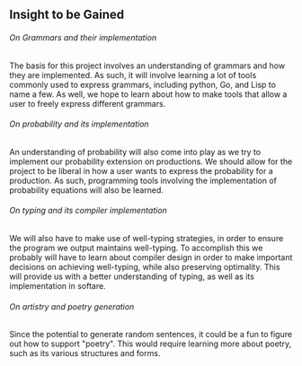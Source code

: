 Insight to be Gained
--------------------

###### On Grammars and their implementation
The basis for this project involves an understanding of grammars and how they are implemented.
As such, it will involve learning a lot of tools commonly used to express grammars, including python, Go, and Lisp to name a few.
As well, we hope to learn about how to make tools that allow a user to freely express different grammars.    


###### On probability and its implementation
An understanding of probability will also come into play as we try to implement our probability extension on productions.
We should allow for the project to be liberal in how a user wants to express the probability for a production.
As such, programming tools involving the implementation of probability equations will also be learned.  


###### On typing and its compiler implementation
We will also have to make use of well-typing strategies, in order to ensure the program we output maintains well-typing.
To accomplish this we probably will have to learn about compiler design in order to make important decisions on achieving well-typing, while also preserving optimality.
This will provide us with a better understanding of typing, as well as its implementation in softare.


###### On artistry and poetry generation
Since the potential to generate random sentences, it could be a fun to figure out how to support "poetry". This would require learning more about poetry, 
such as its various structures and forms.


